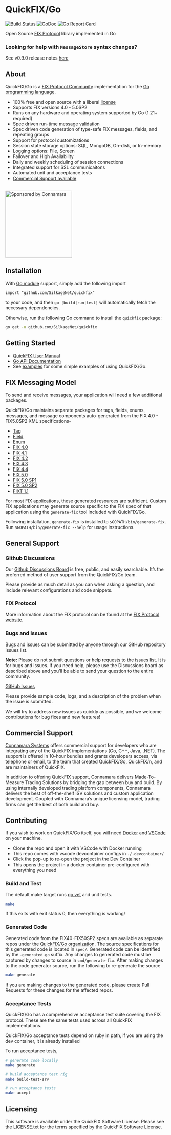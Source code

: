 # QuickFIX/Go

[![Build Status](https://github.com/SilkageNet/quickfix/workflows/CI/badge.svg)](https://github.com/SilkageNet/quickfix/actions) [![GoDoc](https://godoc.org/github.com/SilkageNet/quickfix?status.png)](https://godoc.org/github.com/SilkageNet/quickfix) [![Go Report Card](https://goreportcard.com/badge/github.com/SilkageNet/quickfix)](https://goreportcard.com/report/github.com/SilkageNet/quickfix)

Open Source [FIX Protocol](http://www.fixprotocol.org/) library implemented in Go

### Looking for help with `MessageStore` syntax changes?
See v0.9.0 release notes [here](https://github.com/SilkageNet/quickfix/releases/tag/v0.9.0)


## About
<p>QuickFIX/Go is a <a href="https://www.fixtrading.org/">FIX Protocol Community</a> implementation for the <a href="https://golang.org">Go programming language</a>.</p> 

<ul>
  <li>100% free and open source with a liberal <a href="https://github.com/SilkageNet/quickfix/blob/master/LICENSE.txt">license</a></li>
  <li>Supports FIX versions 4.0 - 5.0SP2</li>
  <li>Runs on any hardware and operating system supported by Go (1.21+ required)</li>
  <li>Spec driven run-time message validation</li>
  <li>Spec driven code generation of type-safe FIX messages, fields, and repeating groups</li>
  <li>Support for protocol customizations</li>
  <li>Session state storage options: SQL, MongoDB, On-disk, or In-memory</li>
  <li>Logging options: File, Screen</li>
  <li>Failover and High Availability</li>
  <li>Daily and weekly scheduling of session connections</li>
  <li>Integrated support for SSL communicaitons</li>
  <li>Automated unit and acceptance tests</li>
  <li><a href="https://www.connamara.com/">Commercial Support available</a></li>
</ul>

<br>
<img width="208" alt="Sponsored by Connamara" src="https://user-images.githubusercontent.com/3065126/282546730-16220337-4960-48ae-8c2f-760fbaedb135.png">

## Installation

With [Go module](https://github.com/golang/go/wiki/Modules) support, simply add the following import

```
import "github.com/SilkageNet/quickfix"
```

to your code, and then `go [build|run|test]` will automatically fetch the necessary dependencies.

Otherwise, run the following Go command to install the `quickfix` package:

```sh
go get -u github.com/SilkageNet/quickfix
```

## Getting Started

* [QuickFIX User Manual](http://quickfixgo.org/docs)
* [Go API Documentation](https://godoc.org/github.com/SilkageNet/quickfix)
* See [examples](https://github.com/quickfixgo/examples) for some simple examples of using QuickFIX/Go.

## FIX Messaging Model
To send and receive messages, your application will need a few additional packages.

QuickFIX/Go maintains separate packages for tags, fields, enums, messages, and message components auto-generated from the FIX 4.0 - FIX5.0SP2 XML specifications-

* [Tag](https://github.com/quickfixgo/tag)
* [Field](https://github.com/quickfixgo/field)
* [Enum](https://github.com/quickfixgo/enum)
* [FIX 4.0](https://github.com/quickfixgo/fix40)
* [FIX 4.1](https://github.com/quickfixgo/fix41)
* [FIX 4.2](https://github.com/quickfixgo/fix42)
* [FIX 4.3](https://github.com/quickfixgo/fix43)
* [FIX 4.4](https://github.com/quickfixgo/fix44)
* [FIX 5.0](https://github.com/quickfixgo/fix50)
* [FIX 5.0 SP1](https://github.com/quickfixgo/fix50sp1)
* [FIX 5.0 SP2](https://github.com/quickfixgo/fix50sp2)
* [FIXT 1.1](https://github.com/quickfixgo/fixt11)

For most FIX applications, these generated resources are sufficient. Custom FIX applications may generate source specific to the FIX spec of that application using the `generate-fix` tool included with QuickFIX/Go.

Following installation, `generate-fix` is installed to `$GOPATH/bin/generate-fix`. Run `$GOPATH/bin/generate-fix --help` for usage instructions.

## General Support
<h3>Github Discussions</h3>

<p>Our <a href="https://github.com/SilkageNet/quickfix/discussions/categories/q-a">Github Discussions Board</a> is free, public, and easily searchable. It’s the preferred method of user support from the QuickFIX/Go team.

<p>Please provide as much detail as you can when asking a question, and include relevant configurations and code snippets.</p>

<h3>FIX Protocol</h3>

<p>More information about the FIX protocol can be found at the <a href="http://fixtradingcommunity.org">FIX Protocol website</a>.

<h3>Bugs and Issues</h3>

<p>Bugs and issues can be submitted by anyone through our GitHub repository issues list.</p>

<p><strong>Note:</strong> Please do not submit questions or help requests to the issues list. It is for bugs and issues. If you need help, please use the Discussions board as described above and you’ll be able to send your question to the entire community.</p>

<p><a href="https://github.com/SilkageNet/quickfix/issues">GitHub Issues</a></p>

<p>Please provide sample code, logs, and a description of the problem when the issue is submitted.</p>

<p>We will try to address new issues as quickly as possible, and we welcome contributions for bug fixes and new features!</p>

## Commercial Support
<p><a href="https://connamara.com">Connamara Systems</a> offers commercial support for developers who are integrating any of the QuickFIX implementations (Go, C++, Java, .NET). The support is offered in 10-hour bundles and grants developers access, via telephone or email, to the team that created QuickFIX/Go, QuickFIX/n, and are maintainers of QuickFIX.</p>

<p>In addition to offering QuickFIX support, Connamara delivers Made-To-Measure Trading Solutions by bridging the gap between buy and build. By using internally developed trading platform components, Connamara delivers the best of off-the-shelf ISV solutions and custom application development. Coupled with Connamara’s unique licensing model, trading firms can get the best of both build and buy.</p>


## Contributing

If you wish to work on QuickFIX/Go itself, you will need [Docker](https://docs.docker.com/get-docker/) and [VSCode](https://code.visualstudio.com/download) on your machine.

* Clone the repo and open it with VSCode with Docker running
* This repo comes with vscode devcontainer configs in `./.devcontainer/`
* Click the pop-up to re-open the project in the Dev Container
* This opens the project in a docker container pre-configured with everything you need

### Build and Test

The default make target runs [go vet](https://godoc.org/golang.org/x/tools/cmd/vet) and unit tests.

```sh
make
```

If this exits with exit status 0, then everything is working!

### Generated Code

Generated code from the FIX40-FIX50SP2 specs are available as separate repos under the [QuickFIX/Go organization](https://github.com/quickfixgo).  The source specifications for this generated code is located in `spec/`.  Generated code can be identified by the `.generated.go` suffix.  Any changes to generated code must be captured by changes to source in `cmd/generate-fix`.  After making changes to the code generator source, run the following to re-generate the source

```sh
make generate
```

If you are making changes to the generated code, please create Pull Requests for these changes for the affected repos.

### Acceptance Tests

QuickFIX/Go has a comprehensive acceptance test suite covering the FIX protocol.  These are the same tests used across all QuickFIX implementations.

QuickFIX/Go acceptance tests depend on ruby in path, if you are using the dev container, it is already installed

To run acceptance tests,

```sh
# generate code locally
make generate

# build acceptance test rig
make build-test-srv

# run acceptance tests
make accept
```

## Licensing

This software is available under the QuickFIX Software License. Please see the [LICENSE.txt](https://github.com/SilkageNet/quickfix/blob/main/LICENSE.txt) for the terms specified by the QuickFIX Software License.
